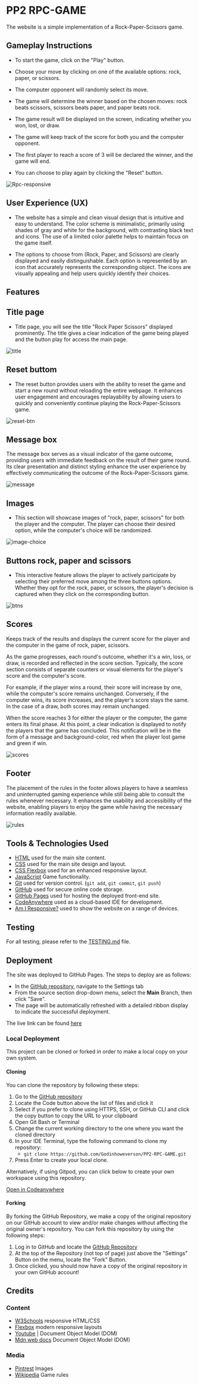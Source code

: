 # PP2 RPC-GAME

The website is a simple implementation of a Rock-Paper-Scissors game.

## Gameplay Instructions

- To start the game, click on the "Play" button.

- Choose your move by clicking on one of the available options: rock, paper, or scissors.

- The computer opponent will randomly select its move.

- The game will determine the winner based on the chosen moves: rock beats scissors, scissors beats paper, and paper beats rock.

- The game result will be displayed on the screen, indicating whether you won, lost, or draw.

- The game will keep track of the score for both you and the computer opponent.

- The first player to reach a score of 3 will be declared the winner, and the game will end.

- You can choose to play again by clicking the "Reset" button.

<img src="documentation/images/responsive-rpc.png" alt="Rpc-responsive">


## User Experience (UX)

- The website has a simple and clean visual design that is intuitive and easy to understand. The color scheme is minimalistic, primarily using shades of gray and white for the background, with contrasting black text and icons. The use of a limited color palette helps to maintain focus on the game itself.

- The options to choose from (Rock, Paper, and Scissors) are clearly displayed and easily distinguishable. Each option is represented by an icon that accurately represents the corresponding object. The icons are visually appealing and help users quickly identify their choices.

## Features

## Title page
- Title page, you will see the title "Rock Paper Scissors" displayed prominently. The title gives a clear indication of the game being played and the button play for access the main page.

<img src="documentation/images/index-image.jpg" alt="title">

## Reset buttom

- The reset button provides users with the ability to reset the game and start a new round without reloading the entire webpage. It enhances user engagement and encourages replayability by allowing users to quickly and conveniently continue playing the Rock-Paper-Scissors game.

<img src="documentation/images/reset-btn.jpg" alt="reset-btn">

## Message box

The message box serves as a visual indicator of the game outcome, providing users with immediate feedback on the result of their game round. Its clear presentation and distinct styling enhance the user experience by effectively communicating the outcome of the Rock-Paper-Scissors game.

<img src="documentation/images/message-image.jpg" alt="message">

## Images

- This section will showcase images of "rock, paper, scissors" for both the player and the computer. The player can choose their desired option, while the computer's choice will be randomized.

<img src="documentation/images/player-computer.jpg" alt="image-choice">


## Buttons rock, paper and scissors

- This interactive feature allows the player to actively participate by selecting their preferred move among the three buttons options. Whether they opt for the rock, paper, or scissors, the player's decision is captured when they click on the corresponding button.
  
<img src="documentation/images/btns-image.jpg" alt="btns">

## Scores
Keeps track of the results and displays the current score for the player and the computer in the game of rock, paper, scissors.

As the game progresses, each round's outcome, whether it's a win, loss, or draw, is recorded and reflected in the score section. Typically, the score section consists of separate counters or visual elements for the player's score and the computer's score.

For example, if the player wins a round, their score will increase by one, while the computer's score remains unchanged. Conversely, if the computer wins, its score increases, and the player's score stays the same. In the case of a draw, both scores may remain unchanged.

When the score reaches 3 for either the player or the computer, the game enters its final phase. At this point, a clear indication is displayed to notify the players that the game has concluded. This notification will be in the form of a message and background-color, red when the player lost game and green if win.

<img src="documentation/images/scores-image.jpg" alt="scores">

## Footer

The placement of the rules in the footer allows players to have a seamless and uninterrupted gaming experience while still being able to consult the rules whenever necessary. It enhances the usability and accessibility of the website, enabling players to enjoy the game while having the necessary information readily available.

<img src="documentation/images/footer-rules.jpg" alt="rules">


## Tools & Technologies Used

- [HTML](https://en.wikipedia.org/wiki/HTML) used for the main site content.
- [CSS](https://en.wikipedia.org/wiki/CSS) used for the main site design and layout.
- [CSS Flexbox](https://www.w3schools.com/css/css3_flexbox.asp) used for an enhanced responsive layout.
- [JavaScript](https://en.wikipedia.org/wiki/JavaScript) Game functionality.
- [Git](https://git-scm.com) used for version control. (`git add`, `git commit`, `git push`)
- [GitHub](https://github.com) used for secure online code storage.
- [GitHub Pages](https://pages.github.com) used for hosting the deployed front-end site.
- [CodeAnywhere](https://codeanywhere.com/) used as a cloud-based IDE for development.
- [Am I Responsive?](https://ui.dev/amiresponsive) used to show the website on a range of devices.

## Testing

For all testing, please refer to the [TESTING.md](TESTING.md) file.

## Deployment

The site was deployed to GitHub Pages. The steps to deploy are as follows:

- In the [GitHub repository](https://github.com/Godinhoweverson/PP2-RPC-GAME), navigate to the Settings tab
- From the source section drop-down menu, select the **Main** Branch, then click "Save".
- The page will be automatically refreshed with a detailed ribbon display to indicate the successful deployment.

The live link can be found [here](https://godinhoweverson.github.io/PP2-RPC-GAME/)

### Local Deployment

This project can be cloned or forked in order to make a local copy on your own system.

#### Cloning

You can clone the repository by following these steps:

1. Go to the [GitHub repository](https://github.com/Godinhoweverson/PP2-RPC-GAME)
2. Locate the Code button above the list of files and click it
3. Select if you prefer to clone using HTTPS, SSH, or GitHub CLI and click the copy button to copy the URL to your clipboard
4. Open Git Bash or Terminal
5. Change the current working directory to the one where you want the cloned directory
6. In your IDE Terminal, type the following command to clone my repository:
	- `git clone https://github.com/Godinhoweverson/PP2-RPC-GAME.git`
7. Press Enter to create your local clone.

Alternatively, if using Gitpod, you can click below to create your own workspace using this repository.

[Open in Codeanywhere](https://app.codeanywhere.com/#https://github.com/Godinhoweverson/PP2-RPC-GAME)

#### Forking

By forking the GitHub Repository, we make a copy of the original repository on our GitHub account to view and/or make changes without affecting the original owner's repository.
You can fork this repository by using the following steps:

1. Log in to GitHub and locate the [GitHub Repository](https://github.com/Godinhoweverson/PP2-RPC-GAME)
2. At the top of the Repository (not top of page) just above the "Settings" Button on the menu, locate the "Fork" Button.
3. Once clicked, you should now have a copy of the original repository in your own GitHub account!

## Credits

### Content

 - [W3Schools](https://www.w3schools.com/howto/howto_js_topnav_responsive.asp)  responsive HTML/CSS
 - [Flexbox](https://css-tricks.com/snippets/css/a-guide-to-flexbox/) modern responsive layouts 
 - [Youtube](https://www.youtube.com/watch?v=2V7rfcVg5UQ&t=54s) | Document Object Model (DOM)  
 - [Mdn web docs](https://developer.mozilla.org/en-US/docs/Web/API/Document_Object_Model/Introduction)   Document Object Model (DOM)  

### Media

- [Pintrest](https://www.pinterest.ie/) Images 
- [Wikipedia](https://www.wikipedia.org/) Game rules


<!-- ### Acknowledgements

- I would like to thank the [Code Institute Slack community](https://code-institute-room.slack.com) for the technical support.
- I would like to thank my wife Deborah, for believing in me, and allowing me to make this transition into software development.   -->
